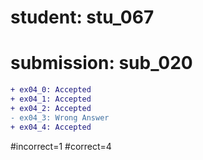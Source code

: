 # student: stu_067
# submission: sub_020

```diff
+ ex04_0: Accepted
+ ex04_1: Accepted
+ ex04_2: Accepted
- ex04_3: Wrong Answer
+ ex04_4: Accepted
```
#incorrect=1
#correct=4
